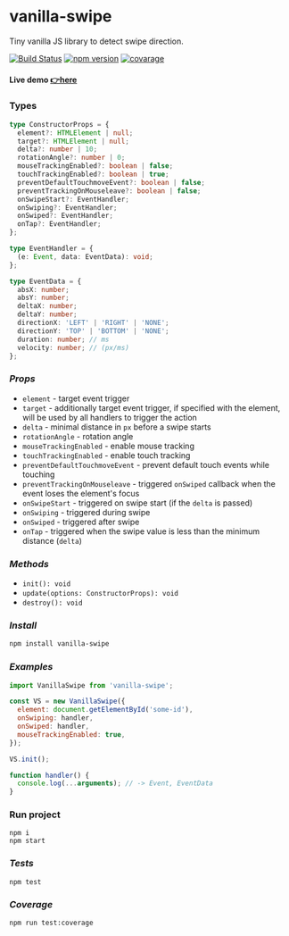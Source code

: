 # vanilla-swipe

Tiny vanilla JS library to detect swipe direction.

[![Build Status](https://travis-ci.com/maxmarinich/vanilla-swipe.svg?branch=master)](https://travis-ci.com/maxmarinich/vanilla-swipe)
[![npm version](https://badge.fury.io/js/vanilla-swipe.svg)](https://img.shields.io/badge/coverage-100%25-brightgreen)
[![covarage](https://img.shields.io/badge/coverage-100%25-brightgreen)](https://img.shields.io/badge/coverage-100%25-brightgreen)

#### Live demo [👉here](https://maxmarinich.github.io/vanilla-swipe/static)

### Types

```typescript
type ConstructorProps = {
  element?: HTMLElement | null;
  target?: HTMLElement | null;
  delta?: number | 10;
  rotationAngle?: number | 0;
  mouseTrackingEnabled?: boolean | false;
  touchTrackingEnabled?: boolean | true;
  preventDefaultTouchmoveEvent?: boolean | false;
  preventTrackingOnMouseleave?: boolean | false;
  onSwipeStart?: EventHandler;
  onSwiping?: EventHandler;
  onSwiped?: EventHandler;
  onTap?: EventHandler;
};

type EventHandler = {
  (e: Event, data: EventData): void;
};

type EventData = {
  absX: number;
  absY: number;
  deltaX: number;
  deltaY: number;
  directionX: 'LEFT' | 'RIGHT' | 'NONE';
  directionY: 'TOP' | 'BOTTOM' | 'NONE';
  duration: number; // ms
  velocity: number; // (px/ms)
};

```
### _Props_

- `element` - target event trigger
- `target` - additionally target event trigger, if specified  with the element, will be used by all handlers to trigger the action
- `delta` - minimal distance in `px` before a swipe starts
- `rotationAngle` - rotation angle
- `mouseTrackingEnabled` - enable mouse tracking
- `touchTrackingEnabled` - enable touch tracking
- `preventDefaultTouchmoveEvent` - prevent default touch events while touching
- `preventTrackingOnMouseleave` - triggered `onSwiped` callback when the event loses the element's focus
- `onSwipeStart` - triggered on swipe start (if the `delta` is passed)
- `onSwiping` - triggered during swipe
- `onSwiped` - triggered after swipe
- `onTap` - triggered when the swipe value is less than the minimum distance (`delta`)

### _Methods_

- `init(): void`
- `update(options: ConstructorProps): void`
- `destroy(): void`

### _Install_

```bash
npm install vanilla-swipe
```

### _Examples_

```js
import VanillaSwipe from 'vanilla-swipe';

const VS = new VanillaSwipe({
  element: document.getElementById('some-id'),
  onSwiping: handler,
  onSwiped: handler,
  mouseTrackingEnabled: true,
});

VS.init();

function handler() {
  console.log(...arguments); // -> Event, EventData
}
```

### Run project
```$xslt
npm i
npm start
```

### _Tests_

```
npm test
```

### _Coverage_

```
npm run test:coverage
```
